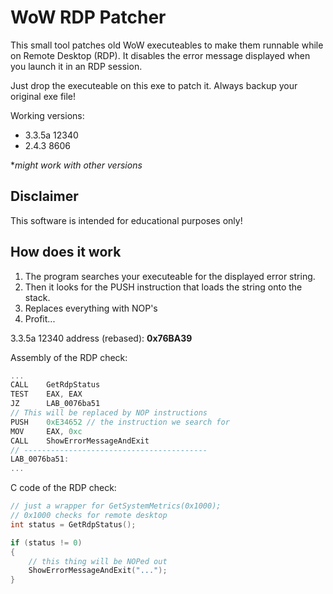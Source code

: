 # WoW RDP Patcher

This small tool patches old WoW executeables to make them runnable while on Remote Desktop (RDP). It disables the error message displayed when you launch it in an RDP session.

Just drop the executeable on this exe to patch it. Always backup your original exe file!

Working versions:

* 3.3.5a 12340
* 2.4.3 8606

**might work with other versions*

## Disclaimer

This software is intended for educational purposes only!

## How does it work

1. The program searches your executeable for the displayed error string.
2. Then it looks for the PUSH instruction that loads the string onto the stack.
3. Replaces everything with NOP's
4. Profit...

3.3.5a 12340 address (rebased): **0x76BA39**

Assembly of the RDP check:
```c
...
CALL    GetRdpStatus
TEST    EAX, EAX
JZ      LAB_0076ba51
// This will be replaced by NOP instructions
PUSH    0xE34652 // the instruction we search for
MOV     EAX, 0xc
CALL    ShowErrorMessageAndExit
// -----------------------------------------
LAB_0076ba51:
...
```

C code of the RDP check:
```c
// just a wrapper for GetSystemMetrics(0x1000);
// 0x1000 checks for remote desktop
int status = GetRdpStatus();

if (status != 0) 
{
    // this thing will be NOPed out
    ShowErrorMessageAndExit("...");
}
```